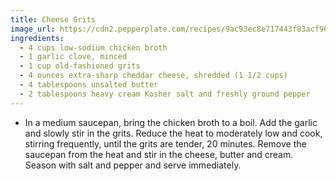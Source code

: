 ```yaml
---
title: Cheese Grits
image_url: https://cdn2.pepperplate.com/recipes/9ac93ec8e717443f83acf962342b7241.jpg
ingredients:
  - 4 cups low-sodium chicken broth
  - 1 garlic clove, minced
  - 1 cup old-fashioned grits
  - 4 ounces extra-sharp cheddar cheese, shredded (1 1/2 cups)
  - 4 tablespoons unsalted butter
  - 2 tablespoons heavy cream Kosher salt and freshly ground pepper
---
```


* In a medium saucepan, bring the chicken broth to a boil. Add the garlic and slowly stir in the grits. Reduce the heat to moderately low and cook, stirring frequently, until the grits are tender, 20 minutes. Remove the saucepan from the heat and stir in the cheese, butter and cream. Season with salt and pepper and serve immediately.
